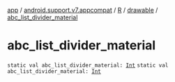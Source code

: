 [app](../../../index.md) / [android.support.v7.appcompat](../../index.md) / [R](../index.md) / [drawable](index.md) / [abc_list_divider_material](./abc_list_divider_material.md)

# abc_list_divider_material

`static val abc_list_divider_material: `[`Int`](https://kotlinlang.org/api/latest/jvm/stdlib/kotlin/-int/index.html)
`static val abc_list_divider_material: `[`Int`](https://kotlinlang.org/api/latest/jvm/stdlib/kotlin/-int/index.html)